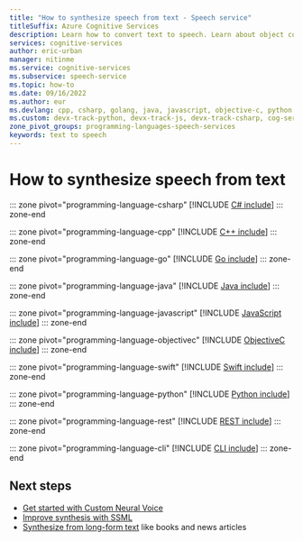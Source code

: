```yaml
---
title: "How to synthesize speech from text - Speech service"
titleSuffix: Azure Cognitive Services
description: Learn how to convert text to speech. Learn about object construction and design patterns, supported audio output formats, and custom configuration options for speech synthesis.
services: cognitive-services
author: eric-urban
manager: nitinme
ms.service: cognitive-services
ms.subservice: speech-service
ms.topic: how-to
ms.date: 09/16/2022
ms.author: eur
ms.devlang: cpp, csharp, golang, java, javascript, objective-c, python
ms.custom: devx-track-python, devx-track-js, devx-track-csharp, cog-serv-seo-aug-2020, mode-other
zone_pivot_groups: programming-languages-speech-services
keywords: text to speech
---
```


# How to synthesize speech from text

::: zone pivot="programming-language-csharp"
[!INCLUDE [C# include](includes/how-to/speech-synthesis/csharp.md)]
::: zone-end

::: zone pivot="programming-language-cpp"
[!INCLUDE [C++ include](includes/how-to/speech-synthesis/cpp.md)]
::: zone-end

::: zone pivot="programming-language-go"
[!INCLUDE [Go include](includes/how-to/speech-synthesis/go.md)]
::: zone-end

::: zone pivot="programming-language-java"
[!INCLUDE [Java include](includes/how-to/speech-synthesis/java.md)]
::: zone-end

::: zone pivot="programming-language-javascript"
[!INCLUDE [JavaScript include](includes/how-to/speech-synthesis/javascript.md)]
::: zone-end

::: zone pivot="programming-language-objectivec"
[!INCLUDE [ObjectiveC include](includes/how-to/speech-synthesis/objectivec.md)]
::: zone-end

::: zone pivot="programming-language-swift"
[!INCLUDE [Swift include](includes/how-to/speech-synthesis/swift.md)]
::: zone-end

::: zone pivot="programming-language-python"
[!INCLUDE [Python include](./includes/how-to/speech-synthesis/python.md)]
::: zone-end

::: zone pivot="programming-language-rest"
[!INCLUDE [REST include](includes/how-to/speech-synthesis/rest.md)]
::: zone-end

::: zone pivot="programming-language-cli"
[!INCLUDE [CLI include](includes/how-to/speech-synthesis/cli.md)]
::: zone-end

## Next steps

* [Get started with Custom Neural Voice](how-to-custom-voice.md)
* [Improve synthesis with SSML](speech-synthesis-markup.md)
* [Synthesize from long-form text](long-audio-api.md) like books and news articles
